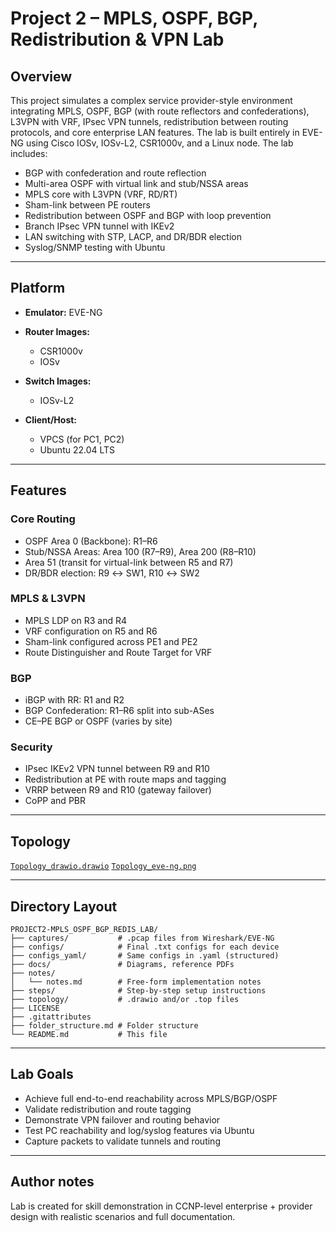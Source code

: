 # Project 2 – MPLS, OSPF, BGP, Redistribution & VPN Lab

## Overview

This project simulates a complex service provider-style environment integrating MPLS, OSPF, BGP (with route reflectors and confederations), L3VPN with VRF, IPsec VPN tunnels, redistribution between routing protocols, and core enterprise LAN features. The lab is built entirely in EVE-NG using Cisco IOSv, IOSv-L2, CSR1000v, and a Linux node. The lab includes:

* BGP with confederation and route reflection
* Multi-area OSPF with virtual link and stub/NSSA areas
* MPLS core with L3VPN (VRF, RD/RT)
* Sham-link between PE routers
* Redistribution between OSPF and BGP with loop prevention
* Branch IPsec VPN tunnel with IKEv2
* LAN switching with STP, LACP, and DR/BDR election
* Syslog/SNMP testing with Ubuntu

---

## Platform

* **Emulator:** EVE-NG
* **Router Images:**

  * CSR1000v
  * IOSv
* **Switch Images:**

  * IOSv-L2
* **Client/Host:**

  * VPCS (for PC1, PC2)
  * Ubuntu 22.04 LTS

---

## Features

### Core Routing

* OSPF Area 0 (Backbone): R1–R6
* Stub/NSSA Areas: Area 100 (R7–R9), Area 200 (R8–R10)
* Area 51 (transit for virtual-link between R5 and R7)
* DR/BDR election: R9 ↔ SW1, R10 ↔ SW2

### MPLS & L3VPN

* MPLS LDP on R3 and R4
* VRF configuration on R5 and R6
* Sham-link configured across PE1 and PE2
* Route Distinguisher and Route Target for VRF

### BGP

* iBGP with RR: R1 and R2
* BGP Confederation: R1–R6 split into sub-ASes
* CE–PE BGP or OSPF (varies by site)

### Security

* IPsec IKEv2 VPN tunnel between R9 and R10
* Redistribution at PE with route maps and tagging
* VRRP between R9 and R10 (gateway failover)
* CoPP and PBR

---

## Topology
[`Topology_drawio.drawio`](topology/project2_topology.drawio)
[`Topology_eve-ng.png`](topology/project2_topology-eve_ng.png)

---

## Directory Layout

```
PROJECT2-MPLS_OSPF_BGP_REDIS_LAB/
├── captures/           # .pcap files from Wireshark/EVE-NG
├── configs/            # Final .txt configs for each device
├── configs_yaml/       # Same configs in .yaml (structured)
├── docs/               # Diagrams, reference PDFs
├── notes/
│   └── notes.md        # Free-form implementation notes
├── steps/              # Step-by-step setup instructions
├── topology/           # .drawio and/or .top files
├── LICENSE
├── .gitattributes
├── folder_structure.md # Folder structure
└── README.md           # This file
```

---

## Lab Goals

* Achieve full end-to-end reachability across MPLS/BGP/OSPF
* Validate redistribution and route tagging
* Demonstrate VPN failover and routing behavior
* Test PC reachability and log/syslog features via Ubuntu
* Capture packets to validate tunnels and routing

---

## Author notes

Lab is created for skill demonstration in CCNP-level enterprise + provider design with realistic scenarios and full documentation.